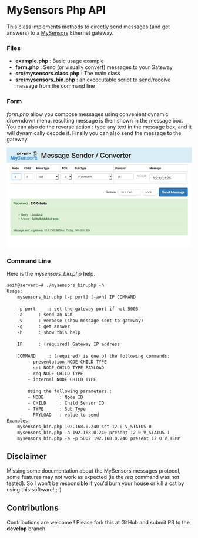 # MySensors Php API

This class implements methods to directly send messages (and get answers) to a [MySensors](http://www.mysensors.org) Ethernet gateway.


### Files
- **example.php** : Basic usage example
- **form.php** : Send (or visually convert) messages to your Gateway
- **src/mysensors.class.php** : The main class
- **src/mysensors_bin.php** : an excecutable script to send/receive message from the command line


### Form
*form.php* allow you compose messages using convenient dynamic drowndown menu. resulting message is then shown in the message box.
You can also do the reverse action : type any text in the message box, and it will dynamically decode it.
Finally  you can also send the message to the gateway.

![Form screenshot](/images/form.png)


### Command Line
Here is the *mysensors_bin.php* help.

	soif@server:~# ./mysensors_bin.php -h
	Usage: 
		mysensors_bin.php [-p port] [-avh] IP COMMAND
	
		-p port 	: set the gateway port if not 5003
		-a		: send an ACK
		-v 		: verbose (show message sent to gateway)
		-g 		: get answer
		-h 		: show this help
	
		IP		: (required) Gateway IP address

		COMMAND		: (required) is one of the following commands:
			- presentation NODE CHILD TYPE
			- set NODE CHILD TYPE PAYLOAD
			- req NODE CHILD TYPE
			- internal NODE CHILD TYPE

			Using the following parameters :
			- NODE 		: Node ID
			- CHILD		: Child Sensor ID
			- TYPE		: Sub Type
			- PAYLOAD	: value to send
	Examples:
		mysensors_bin.php 192.168.0.240 set 12 0 V_STATUS 0	
		mysensors_bin.php -a 192.168.0.240 present 12 0 V_STATUS 1
		mysensors_bin.php -a -p 5002 192.168.0.240 present 12 0 V_TEMP


## Disclaimer
Missing some documentation about the MySensors messages protocol, some features may not work as expected (ie the *req* command was not tested). So I won't be responsible if you'd burn your house or kill a cat by using this software! ;-)

## Contributions
Contributions are welcome ! Please fork this at GitHub and submit PR to the **develop** branch.